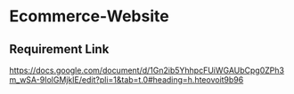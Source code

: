 # Ecommerce-Website
## Requirement Link
https://docs.google.com/document/d/1Gn2ib5YhhpcFUiWGAUbCpg0ZPh3m_wSA-9IolGMjkIE/edit?pli=1&tab=t.0#heading=h.hteovoit9b96
